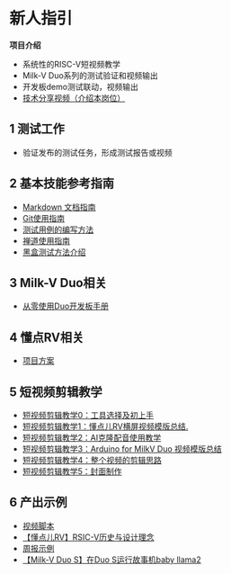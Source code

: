 # 新人指引

**项目介绍**

- 系统性的RISC-V短视频教学
- Milk-V Duo系列的测试验证和视频输出
- 开发板demo测试联动，视频输出
- [技术分享视频（介绍本岗位）](https://www.bilibili.com/video/BV1KZ421K72p/?spm_id_from=333.337.search-card.all.click&vd_source=03ba66744bd170c2841f34b5396cee73)

## 1 测试工作

- 验证发布的测试任务，形成测试报告或视频

## 2 基本技能参考指南

- [Markdown 文档指南](https://www.runoob.com/markdown/md-tutorial.html)
- [Git使用指南](https://www.bootcss.com/p/git-guide/)
- [测试用例的编写方法](https://gitee.com/chuachuaa/ISRC/blob/master/%E6%B5%8B%E8%AF%95%E7%94%A8%E4%BE%8B%E7%BC%96%E5%86%99%E6%96%B9%E6%B3%95.md)
- [禅道使用指南](https://www.zentao.net/book/zentaopms/38.html)
- [黑盒测试方法介绍](https://gitee.com/chuachuaa/ISRC/blob/master/%E9%BB%91%E7%9B%92%E6%B5%8B%E8%AF%95%E8%AE%BE%E8%AE%A1%E6%96%B9%E6%B3%95%E4%BB%8B%E7%BB%8D.pptx)

## 3 Milk-V Duo相关

- [从零使用Duo开发板手册](https://github.com/DuoQilai/PLCT-Works/blob/main/Notes/DuoGet_started.md)

## 4 懂点RV相关

- [项目方案](https://github.com/DuoQilai/PLCT-Works/blob/main/RISC-V_short_video/Project_proposal.md)

## 5 短视频剪辑教学

- [短视频剪辑教学0：工具选择及初上手](https://github.com/Jingqing3948/plct/blob/main/RISC-V_short_video/doc/%E5%89%AA%E8%BE%91%E6%95%99%E5%AD%A6/%E7%9F%AD%E8%A7%86%E9%A2%91%E5%89%AA%E8%BE%91%E6%95%99%E5%AD%A60%EF%BC%9A%E5%B7%A5%E5%85%B7%E9%80%89%E6%8B%A9%E5%8F%8A%E5%88%9D%E4%B8%8A%E6%89%8B.md)
- [短视频剪辑教学1：懂点儿RV横屏视频模版总结.](https://github.com/Jingqing3948/plct/blob/main/RISC-V_short_video/doc/%E5%89%AA%E8%BE%91%E6%95%99%E5%AD%A6/%E7%9F%AD%E8%A7%86%E9%A2%91%E5%89%AA%E8%BE%91%E6%95%99%E5%AD%A61%EF%BC%9A%E6%87%82%E7%82%B9%E5%84%BFRV%E6%A8%AA%E5%B1%8F%E8%A7%86%E9%A2%91%E6%A8%A1%E7%89%88%E6%80%BB%E7%BB%93.md)
- [短视频剪辑教学2：AI克隆配音使用教学](https://github.com/Jingqing3948/plct/blob/main/RISC-V_short_video/doc/剪辑教学/短视频剪辑教学2：AI克隆配音使用教学.md)
- [短视频剪辑教学3：Arduino for MilkV Duo 视频模版总结](https://github.com/Jingqing3948/plct/blob/main/RISC-V_short_video/doc/剪辑教学/短视频剪辑教学3：Arduino%20for%20MilkV%20Duo%20视频模版总结%20-%20副本.md)
- [短视频剪辑教学4：整个视频的剪辑思路](https://github.com/Jingqing3948/plct/blob/main/RISC-V_short_video/doc/剪辑教学/短视频剪辑教学4：整个视频的剪辑思路.md)
- [短视频剪辑教学5：封面制作](https://github.com/Jingqing3948/plct/blob/main/RISC-V_short_video/doc/剪辑教学/短视频剪辑教学5：封面制作.md)

## 6 产出示例

- [视频脚本](https://github.com/Jingqing3948/plct/tree/main/RISC-V_short_video/doc/%E8%A7%86%E9%A2%91%E8%84%9A%E6%9C%AC)
- [【懂点儿RV】RSIC-V历史与设计理念](https://www.bilibili.com/video/BV1sm421g7YP/?spm_id_from=333.999.0.0)
- [周报示例](https://github.com/Jingqing3948/plct/tree/main/RISC-V_short_video/outcome)
- [【Milk-V Duo S】在Duo S运行故事机baby llama2](https://www.bilibili.com/video/BV1dn4y197UW/)

